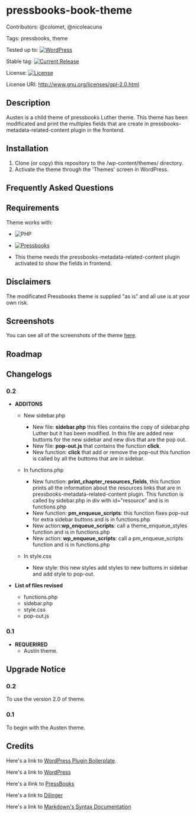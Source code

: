 # pressbooks-book-theme

Contributors: @colomet,  @nicoleacuna

Tags: pressbooks, theme

Tested up to: [![WordPress](https://img.shields.io/wordpress/v/akismet.svg)](https://wordpress.org/download/)


Stable tag: [![Current Release](https://img.shields.io/github/release/Books4Languages/pressbooks-metadata.svg)](https://github.com/Books4Languages/pressbooks-metadata/releases/latest/)

License:  [![License](https://img.shields.io/badge/license-GPL--2.0%2B-red.svg)](https://github.com/Books4Languages/pressbooks-metadata/blob/master/license.txt)

License URI: http://www.gnu.org/licenses/gpl-2.0.html

## Description  

Austen is a child theme of pressbooks Luther theme. This theme has been modificated and print the multiples fields that are create in pressbooks-metadata-related-content plugin in the frontend. 

## Installation 
1. Clone (or copy) this repository to the /wp-content/themes/ directory.
2. Activate the theme through the 'Themes' screen in WordPress.

## Frequently Asked Questions 


## Requirements 
Theme works with:

- ![PHP](https://img.shields.io/badge/PHP-5.6.X-blue.svg)

- [![Pressbooks](https://img.shields.io/badge/Pressbooks-V%203.9.9-red.svg)](https://github.com/pressbooks/pressbooks/releases/tag/3.9.9)

- This theme needs the pressbooks-metadata-related-content plugin activated to show the fields in frontend.


## Disclaimers 
The modificated Pressbooks theme is supplied "as is" and all use is at your own risk.

## Screenshots 
You can see all of the screenshots of the theme [here](https://github.com/Books4Languages/pressbooks-books4languages-child/blob/master/books4languages/screenshots/screenshots.md).
## Roadmap


## Changelogs 
### 0.2
* **ADDITONS**
	* New sidebar.php
 	
 		* New file: **sidebar.php** this files contains the copy of sidebar.php Luther but it has been modified. In this file are added new buttoms for the new sidebar and new divs that are the pop out.
 		* New file: **pop-out.js**  that contains the function **click**.
 		* New function: **click** that add or remove the pop-out this function is called by all the buttoms that are in sidebar.  

	* In functions.php
		* New function: **print_chapter_resources_fields**, this function prints all the information about the resources links that are in pressbooks-metadata-related-content plugin. This function is called by sidebar.php in div with id="resource" and is in functions.php
 		* New function: **pm_enqueue_scripts**: this function fixes pop-out for  extra sidebar buttons and is in functions.php
 		* New action:**wp_enqueue_scripts**: call a theme_enqueue_styles function and is in functions.php
 		* New action: **wp_enqueue_scripts**: call a pm_enqueue_scripts function and is in functions.php
 	
 	* In style.css
 		* New style: this new styles add styles to new buttoms in sidebar and add style to pop-out.

		

* **List of files revised**

	* functions.php
	* sidebar.php
	* style.css
	* pop-out.js


### 0.1
* **REQUERIRED**
	* Austin theme.

## Upgrade Notice 
### 0.2
To use the version 2.0 of theme.
### 0.1
To begin with the Austen  theme.

## Credits 
Here's a link to [WordPress Plugin Boilerplate](http://wppb.io/).

Here's a link to [WordPress](https://wordpress.org/)

Here's a llink to [PressBooks](https://pressbooks.org/get-involved/)

Here's a link to [Dilinger](http://dillinger.io/)

Here's a link to [Markdown's Syntax Documentation](https://daringfireball.net/projects/markdown/syntax)



